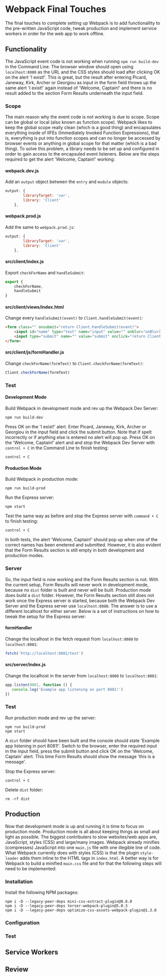 # Webpack Final Touches
The final touches to complete setting up Webpack is to add functionallity to the pre-written JavaScript code, tweak production and implement service workers in order for the web app to work offline.

## Functionality
The JavaScript event code is not working when running `npm run build-dev` in the Command Line. The browser window should open using `localhost:8080` as the URL and the CSS styles should load after clicking OK on the alert 'I exist!'. This is great, but the result after entering Picard, Janeway, Kirk, Archer or Georgiou as input in the form field throws up the same alert 'I exist!' again instead of 'Welcome, Captain!' and there is no result added to the section Form Results underneath the input field.

### Scope
The main reason why the event code is not working is due to scope. Scope can be global or local (also known as function scope). Webpack likes to keep the global scope really clean (which is a good thing) and encapsulates everything inside of IIFEs (Immediately Invoked Function Expressions), that is, everything is put into function scopes and can no longer be accessed by browser events or anything in global scope for that matter (which is a bad thing). To solve this problem, a library needs to be set up and configured in order to gain access to the encapsuled event listeners. Below are the steps required to get the alert 'Welcome, Captain!' working:

#### webpack.dev.js
Add an `output` object between the `entry` and `module` objects:
```js
output: {
        libraryTarget: 'var',
        library: 'Client'
    },
```
#### webpack.prod.js
Add the same to `webpack.prod.js`:
```js
output: {
        libraryTarget: 'var',
        library: 'Client'
    },
```
#### src/client/index.js
Export `checkForName` and `handleSubmit`:
```js
export {
    checkForName,
    handleSubmit
}
```
#### src/client/views/index.html
Change every `handleSubmit(event)` to `Client.handleSubmit(event)`:
```html
<form class="" onsubmit="return Client.handleSubmit(event)">
    <input id="name" type="text" name="input" value="" onblur="onBlur()" placeholder="Name">
    <input type="submit" name="" value="submit" onclick="return Client.handleSubmit(event)" onsubmit="return Client.handleSubmit(event)">
</form>
```
#### src/client/js/formHandler.js
Change `checkForName(formText)` to `Client.checkForName(formText)`:
```js
Client.checkForName(formText)
```

### Test
#### Development Mode
Build Webpack in development mode and rev up the Webpack Dev Server:
```
npm run build-dev
```
Press OK on the 'I exist!' alert. Enter Picard, Janeway, Kirk, Archer or Georgiou in the input field and click the submit button. Note that if spelt incorrectly or if anything else is entered no alert will pop up. Press OK on the 'Welcome, Captain!' alert and and stop the Webpack Dev Server with `control + C` in the Command Line to finish testing:
```
control + C
```

#### Production Mode
Build Webpack in production mode:
```
npm run build-prod
```
Run the Express server:
```
npm start
```
Test the same way as before and stop the Express server with `command + C` to finish testing:
```
control + C
```
In both tests, the alert 'Welcome, Captain!' should pop up when one of the correct names has been enetered and submitted. However, it is also evident that the Form Results section is still empty in both development and production modes.

### Server
So, the input field is now working and the Form Results section is not. With the current setup, Form Results will never work in development mode, because no `dist` folder is built and never will be built. Production mode does build a `dist` folder. However, the Form Results section still does not work once the Express server is started, because both the Webpack Dev Server and the Express server use `localhost:8080`. The answer is to use a different localhost for either server. Below is a set of instructions on how to tweak the setup for the Express server:

#### formHandler
Change the localhost in the fetch request from `localhost:8080` to `localhost:8081`:
```js
fetch('http://localhost:8081/test')
```
#### src/server/index.js
 Change the localhost in the server from `localhost:8080` to `localhost:8081`:
 ```js
app.listen(8081, function () {
    console.log('Example app listening on port 8081!')
})
 ```

### Test
Run production mode and rev up the server:
```
npm run build-prod
npm start
```
A `dist` folder should have been built and the console should state 'Example app listening in port 8081!'. Switch to the browser, enter the required input in the input field, press the submit button and click OK on the 'Welcome, Captain' alert. This time Form Results should show the message 'this is a message'.

Stop the Express server:
```
control + C
```
Delete `dist` folder:
```
rm -rf dist
```

## Production
Now that development mode is up and running it is time to focus on production mode. Production mode is all about keeping things as small and light as possible. The biggest contributers to slow websites/web apps are, JavaScript, styles (CSS) and large/many images. Webpack already minifies (compresses) JavaScript into one `main.js` file with one illegible line of code. What Webpack currently does with styles (CSS) is that the plugin `style-loader` adds them inline to the HTML tags in `index.html`. A better way is for Webpack to build a minified `main.css` file and for that the following steps will need to be implemented:

### Installation
Install the following NPM packages:
```
npm i -D --legacy-peer-deps mini-css-extract-plugin@0.8.0
npm i -D --legacy-peer-deps terser-webpack-plugin@5.0.3
npm i -D --legacy-peer-deps optimize-css-assets-webpack-plugin@1.3.0
```

### Configuration

### Test

## Service Workers

## Review